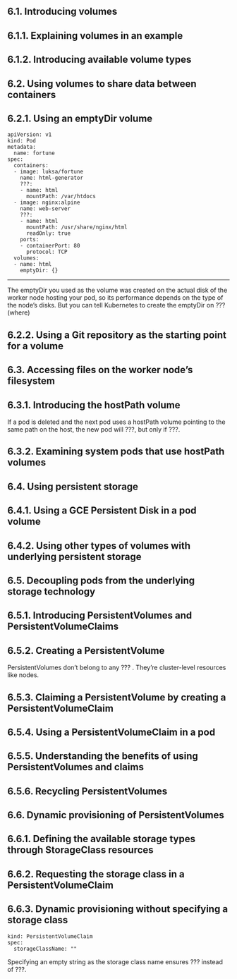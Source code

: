 ## 6.1. Introducing volumes

## 6.1.1. Explaining volumes in an example

## 6.1.2. Introducing available volume types

## 6.2. Using volumes to share data between containers

## 6.2.1. Using an emptyDir volume

```
apiVersion: v1
kind: Pod
metadata:
  name: fortune
spec:
  containers:
  - image: luksa/fortune                   
    name: html-generator                   
    ???:                          
    - name: html                           
      mountPath: /var/htdocs               
  - image: nginx:alpine                    
    name: web-server                       
    ???:                          
    - name: html                           
      mountPath: /usr/share/nginx/html     
      readOnly: true                       
    ports:
    - containerPort: 80
      protocol: TCP
  volumes:                                 
  - name: html                             
    emptyDir: {}
```

***

The emptyDir you used as the volume was created on the actual disk of the worker node hosting your pod, so its performance depends on the type of the node’s disks. But you can tell Kubernetes to create the emptyDir on ??? (where)


## 6.2.2. Using a Git repository as the starting point for a volume

## 6.3. Accessing files on the worker node’s filesystem

## 6.3.1. Introducing the hostPath volume

If a pod is deleted and the next pod uses a hostPath volume pointing to the same path on the host, the new pod will ???, but only if ???.

## 6.3.2. Examining system pods that use hostPath volumes

## 6.4. Using persistent storage

## 6.4.1. Using a GCE Persistent Disk in a pod volume

## 6.4.2. Using other types of volumes with underlying persistent storage

## 6.5. Decoupling pods from the underlying storage technology

## 6.5.1. Introducing PersistentVolumes and PersistentVolumeClaims

## 6.5.2. Creating a PersistentVolume

PersistentVolumes don’t belong to any ??? . They’re cluster-level resources like nodes.  

## 6.5.3. Claiming a PersistentVolume by creating a PersistentVolumeClaim

## 6.5.4. Using a PersistentVolumeClaim in a pod

## 6.5.5. Understanding the benefits of using PersistentVolumes and claims

## 6.5.6. Recycling PersistentVolumes

## 6.6. Dynamic provisioning of PersistentVolumes

## 6.6.1. Defining the available storage types through StorageClass resources

## 6.6.2. Requesting the storage class in a PersistentVolumeClaim

## 6.6.3. Dynamic provisioning without specifying a storage class

```
kind: PersistentVolumeClaim
spec:
  storageClassName: ""  
```

Specifying an empty string as the storage class name ensures ??? instead of ???.  
